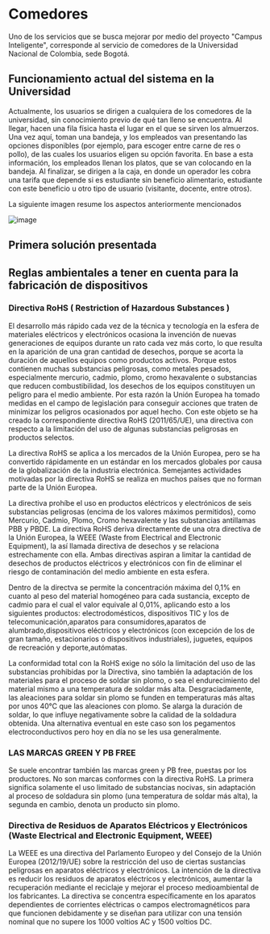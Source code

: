 # Comedores
Uno de los servicios que se busca mejorar por medio del proyecto "Campus Inteligente", corresponde al servicio de comedores de la Universidad Nacional de Colombia, sede Bogotá.

## Funcionamiento actual del sistema en la Universidad
Actualmente, los usuarios se dirigen a cualquiera de los comedores de la universidad, sin conocimiento previo de qué tan lleno se encuentra. Al llegar, hacen una fila física hasta el lugar en el que se sirven los almuerzos. Una vez aquí, toman una bandeja, y los empleados van presentando las opciones disponibles (por ejemplo, para escoger entre carne de res o pollo), de las cuales los usuarios eligen su opción favorita. En base a esta información, los empleados llenan los platos, que se van colocando en la bandeja. Al finalizar, se dirigen a la caja, en donde un operador les cobra una tarifa que depende si es estudiante sin beneficio alimentario, estudiante con este beneficio u otro tipo de usuario (visitante, docente, entre otros).

La siguiente imagen resume los aspectos anteriormente mencionados

![image](https://user-images.githubusercontent.com/42346349/164592938-badd7a5b-1d31-4907-a84e-91a6d5064e07.png)

## Primera solución presentada

## Reglas ambientales a tener en cuenta para la fabricación de dispositivos
### Directiva RoHS ( Restriction of Hazardous Substances )
El desarrollo más rápido cada vez de la técnica y tecnología en la esfera de materiales eléctricos y electrónicos ocasiona la invención de nuevas generaciones de equipos durante un rato cada vez más corto, lo que resulta en la aparición de una gran cantidad de desechos, porque se acorta la duración de aquellos equipos como productos activos. Porque estos contienen muchas substancias peligrosas, como metales pesados, especialmente mercurio, cadmio, plomo, cromo hexavalente o substancias que reducen combustibilidad, los desechos de los equipos constituyen un peligro para el medio ambiente. Por esta razón la Unión Europea ha tomado medidas en el campo de legislación para conseguir acciones que traten de minimizar los peligros ocasionados por aquel hecho. Con este objeto se ha creado la correspondiente directiva RoHS (2011/65/UE), una directiva con respecto a la limitación del uso de algunas substancias peligrosas en productos selectos.

La directiva RoHS se aplica a los mercados de la Unión Europea, pero se ha convertido rápidamente en un estándar en los mercados globales por causa de la globalización de la industria electrónica. Semejantes actividades motivadas por la directiva RoHS se realiza en muchos países que no forman parte de la Unión Europea.

La directiva prohíbe el uso en productos eléctricos y electrónicos de seis substancias peligrosas (encima de los valores máximos permitidos), como Mercurio, Cadmio, Plomo, Cromo hexavalente y las substancias antillamas PBB y PBDE. La directiva RoHS deriva directamente de una otra directiva de la Unión Europea, la WEEE (Waste from Electrical and Electronic Equipment), la así llamada directiva de desechos y se relaciona estrechamente con ella. Ambas directivas aspiran a limitar la cantidad de desechos de productos eléctricos y electrónicos con fin de eliminar el riesgo de contaminación del medio ambiente en esta esfera.

Dentro de la directva se permite la concentración máxima del 0,1% en cuanto al peso del material homogéneo para cada sustancia, excepto de cadmio para el cual el valor equivale al 0,01%, aplicando esto a los siguientes productos: electrodomésticos, dispositivos TIC y los de telecomunicación,aparatos para consumidores,aparatos de alumbrado,dispositivos eléctricos y electrónicos (con excepción de los de gran tamaño, estacionarios o dispositivos industriales), juguetes, equipos de recreación y deporte,autómatas.

La conformidad total con la RoHS exige no sólo la limitación del uso de las substancias prohibidas por la Directiva, sino también la adaptación de los materiales para el proceso de soldar sin plomo, o sea el endurecimiento del material mismo a una temperatura de soldar más alta. Desgraciadamente, las aleaciones para soldar sin plomo se funden en temperaturas más altas por unos 40°C que las aleaciones con plomo. Se alarga la duración de soldar, lo que influye negativamente sobre la calidad de la soldadura obtenida. Una alternativa eventual en este caso son los pegamentos electroconductivos pero hoy en día no se les usa generalmente.

### LAS MARCAS GREEN Y PB FREE
Se suele encontrar también las marcas green y PB free, puestas por los productores. No son marcas conformes con la directiva RoHS. La primera significa solamente el uso limitado de substancias nocivas, sin adaptación al proceso de soldadura sin plomo (una temperatura de soldar más alta), la segunda en cambio, denota un producto sin plomo.

### Directiva de Residuos de Aparatos Eléctricos y Electrónicos (Waste Electrical and Electronic Equipment, WEEE)
La WEEE es una directiva del Parlamento Europeo y del Consejo de la Unión Europea (2012/19/UE) sobre la restricción del uso de ciertas sustancias peligrosas en aparatos eléctricos y electrónicos. La intención de la directiva es reducir los residuos de aparatos eléctricos y electrónicos, aumentar la recuperación mediante el reciclaje y mejorar el proceso medioambiental de los fabricantes. La directiva se concentra específicamente en los aparatos dependientes de corrientes eléctricas o campos electromagnéticos para que funcionen debidamente y se diseñan para utilizar con una tensión nominal que no supere los 1000 voltios AC y 1500 voltios DC.
